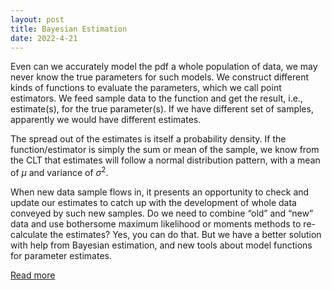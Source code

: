 ```yaml
---
layout: post
title: Bayesian Estimation
date: 2022-4-21
---
```


Even can we accurately model the pdf a whole population of data, we may never know
the true parameters for such models. We construct different kinds of functions to evaluate the
parameters, which we call point estimators. We feed sample data to the function and get the
result, i.e., estimate(s), for the true parameter(s). If we have different set of samples, apparently
we would have different estimates.

The spread out of the estimates is itself a probability density. If the function/estimator is
simply the sum or mean of the sample, we know from the CLT that estimates will follow a
normal distribution pattern, with a mean of $\mu$ and variance of $\sigma^2$.

When new data sample flows in, it presents an opportunity to check and update our estimates
to catch up with the development of whole data conveyed by such new samples. Do we need
to combine “old” and “new” data and use bothersome maximum likelihood or moments methods
to re-calculate the estimates? Yes, you can do that. But we have a better solution with help from
Bayesian estimation, and new tools about model functions for parameter estimates.

<a href="/pdf/bayesian.pdf" target="_blank">Read more</a>
